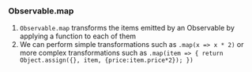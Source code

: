 ### Observable.map
1. `Observable.map` transforms the items emitted by an Observable by applying a function to each of them
2. We can perform simple transformations such as `.map(x => x * 2)` or more complex transformations such as `.map(item => { return Object.assign({}, item, {price:item.price*2}); })`
